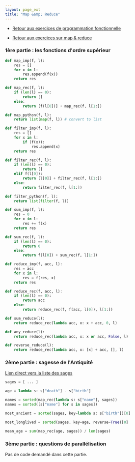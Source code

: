 ```yaml
---
layout: page_ext
title: "Map &amp; Reduce"
---
```


- [Retour aux exercices de programmation fonctionnelle](./td_functional.md)

- [Retour aux exercices sur map &amp; reduce](./td_mapreduce.md)


### 1ère partie : les fonctions d'ordre supérieur

```python
def map_imp(f, l):
    res = []
    for x in l:
        res.append(f(x))
    return res

def map_rec(f, l):
    if (len(l) == 0):
        return []
    else:
        return [f(l[0])] + map_rec(f, l[1:])

def map_python(f, l):
    return list(map(f, l)) # convert to list
```

```python
def filter_imp(f, l):
    res = []
    for x in l:
        if (f(x)):
            res.append(x)
    return res

def filter_rec(f, l):
    if (len(l) == 0):
        return []
    elif f(l[0]):
        return [l[0]] + filter_rec(f, l[1:])
    else:
        return filter_rec(f, l[1:])

def filter_python(f, l):
    return list(filter(f, l))
```

```python
def sum_imp(f, l):
    res = 0
    for x in l:
        res += f(x)
    return res

def sum_rec(f, l):
    if (len(l) == 0):
        return 0
    else:
        return f(l[0]) + sum_rec(f, l[1:])
```

```python
def reduce_imp(f, acc, l):
    res = acc
    for x in l:
        res = f(res, x)
    return res

def reduce_rec(f, acc, l):
    if (len(l) == 0):
        return acc
    else:
        return reduce_rec(f, f(acc, l[0]), l[1:])
```

```python
def sum_reduce(l):
    return reduce_rec(lambda acc, x: x + acc, 0, l)

def any_reduce(l):
    return reduce_rec(lambda acc, x: x or acc, False, l)

def reverse_reduce(l):
    return reduce_rec(lambda acc, x: [x] + acc, [], l)
```

### 2ème partie : sagesse de l'Antiquité

[Lien direct vers la liste des sages](higher.txt)


```python
sages = [ ... ]

age = lambda s: s["death"] - s["birth"]

names = sorted(map_rec(lambda s: s["name"], sages))
names = sorted([s["name"] for s in sages])

most_ancient = sorted(sages, key=lambda s: s["birth"])[0]

most_longlived = sorted(sages, key=age, reverse=True)[0]

mean_age = sum(map_rec(age, sages)) / len(sages)
```

### 3ème partie : questions de parallélisation

Pas de code demandé dans cette partie.
